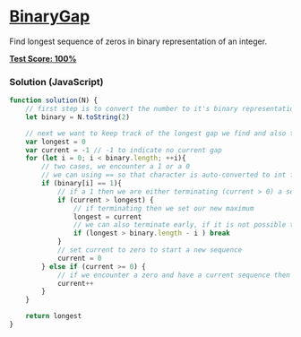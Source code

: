 # [BinaryGap](https://codility.com/programmers/lessons/1-iterations/)
Find longest sequence of zeros in binary representation of an integer.

__[Test Score: 100%](https://codility.com/demo/results/trainingJ2Y5ZT-6QZ/)__

### Solution (JavaScript)
```js
function solution(N) {
    // first step is to convert the number to it's binary representation - we know it is positive, so can just use the toString method
    let binary = N.toString(2)

    // next we want to keep track of the longest gap we find and also the size of the current
    var longest = 0
    var current = -1 // -1 to indicate no current gap
    for (let i = 0; i < binary.length; ++i){
        // two cases, we encounter a 1 or a 0
        // we can using == so that character is auto-converted to int for us in comparison
        if (binary[i] == 1){
            // if a 1 then we are either terminating (current > 0) a sequence or starting one
            if (current > longest) {
                // if terminating then we set our new maximum
                longest = current
                // we can also terminate early, if it is not possible to encounter a longer sequence
                if (longest > binary.length - i ) break
            }
            // set current to zero to start a new sequence
            current = 0
        } else if (current >= 0) {
            // if we encounter a zero and have a current sequence then increment the counter
            current++
        }
    }

    return longest
}
```
